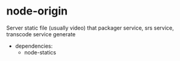 # node-origin
Server static file (usually video) that packager service, srs service, transcode service generate

* dependencies:
  * node-statics